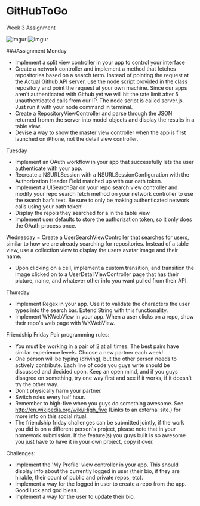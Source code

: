 GitHubToGo
==========
Week 3 Assignment

![Imgur](http://i.imgur.com/gG3LKc2.png)
![Imgur](http://i.imgur.com/qFNs4Ih.png)

###Assignment
Monday
- Implement a split view controller in your app to control your interface
- Create a network controller and implement a method that fetches repositories based on a search term. Instead of pointing the request at the Actual Github API server, use the node script provided in the class repository and point the request at your own machine. Since our apps aren't authenticated with Github yet we will hit the rate limit after 5 unauthenticated calls from our IP. The node script is called server.js. Just run it with your node command in terminal.
- Create a RepositoryViewController and parse through the JSON returned fromm the server into model objects and display the results in a table view.
- Devise a way to show the master view controller when the app is first launched on iPhone, not the detail view controller.

Tuesday
- Implement an OAuth workflow in your app that successfully lets the user authenticate with your app.
- Recreate a NSURLSession with a NSURLSessionConfiguration with the Authorization Header Field matched up with our oath token.
- Implement a UISearchBar on your repo search view controller and modify your repo search fetch method on your network controller to use the search bar’s text. Be sure to only be making authenticated network calls using your oath token!
- Display the repo’s they searched for a in the table view
- Implement user defaults to store the authorization token, so it only does the OAuth process once.

Wednesday
= Create a UserSearchViewController that searches for users, similar to how we are already searching for repositories. Instead of a table view, use a collection view to display the users avatar image and their name.
- Upon clicking on a cell, implement a custom transition, and transition the image clicked on to a UserDetailViewController page that has their picture, name, and whatever other info you want pulled from their API.

Thursday
- Implement Regex in your app. Use it to validate the characters the user types into the search bar. Extend String with this functionality.
- Implement WKWebView in your app. When a user clicks on a repo, show their repo's web page with WKWebView.

Friendship Friday
Pair programming rules:

- You must be working in a pair of 2 at all times. The best pairs have similar experience levels. Choose a new partner each week!
- One person will be typing (driving), but the other person needs to actively contribute. Each line of code you guys write should be discussed and decided upon. Keep an open mind, and if you guys disagree on something, try one way first and see if it works, if it doesn't try the other way.
- Don't physically harm your partner.
- Switch roles every half hour.
- Remember to high-five when you guys do something awesome. See http://en.wikipedia.org/wiki/High_five (Links to an external site.) for more info on this social ritual.
- The friendship friday challenges can be submitted jointly, if the work you did is on a different person's project, please note that in your homework submission. If the feature(s) you guys built is so awesome you just have to have it in your own project, copy it over.

Challenges:
- Implement the 'My Profile' view controller in your app. This should display info about the currently logged in user (their bio, if they are hirable, their count of public and private repos, etc).
- Implement a way for the logged in user to create a repo from the app. Good luck and god bless.
- Implement a way for the user to update their bio.
 

